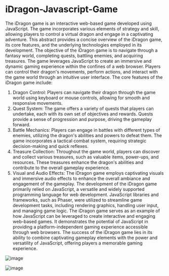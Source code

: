 # iDragon-Javascript-Game
The iDragon game is an interactive web-based game developed using JavaScript. The game incorporates various elements of strategy and skill, allowing players to control a virtual dragon and engage in a captivating adventure. This abstract provides a concise overview of the iDragon game, its core features, and the underlying technologies employed in its development. The objective of the iDragon game is to navigate through a fantasy world, completing quests, battling enemies, and acquiring treasures. The game leverages JavaScript to create an immersive and dynamic gaming experience within the confines of a web browser. Players can control their dragon's movements, perform actions, and interact with the game world through an intuitive user interface.
The core features of the iDragon game include:
1. Dragon Control: Players can navigate their dragon through the game world using keyboard or mouse controls, allowing for smooth and responsive movements.
2. Quest System: The game offers a variety of quests that players can undertake, each with its own set of objectives and rewards. Quests provide a sense of progression and purpose, driving the gameplay forward.
3. Battle Mechanics: Players can engage in battles with different types of enemies, utilizing the dragon's abilities and powers to defeat them. The game incorporates a tactical combat system, requiring strategic decision-making and quick reflexes.
4. Treasure Collection: Throughout the game world, players can discover and collect various treasures, such as valuable items, power-ups, and resources. These treasures enhance the dragon's abilities and contribute to the overall gameplay experience.
5. Visual and Audio Effects: The iDragon game employs captivating visuals and immersive audio effects to enhance the overall ambiance and engagement of the gameplay.
The development of the iDragon game primarily relied on JavaScript, a versatile and widely supported programming language for web development. JavaScript libraries and frameworks, such as Phaser, were utilized to streamline game development tasks, including rendering graphics, handling user input, and managing game logic.
The iDragon game serves as an example of how JavaScript can be leveraged to create interactive and engaging web-based games. It demonstrates the potential of JavaScript in providing a platform-independent gaming experience accessible through web browsers. The success of the iDragon game lies in its ability to combine captivating gameplay elements with the power and versatility of JavaScript, offering players a memorable gaming experience.

![image](https://github.com/jaideepdnaik/iDragon-Javascript-Game/assets/77848433/5bbdc09c-93df-4549-acdc-3d3c2c50c5f4)

![image](https://github.com/jaideepdnaik/iDragon-Javascript-Game/assets/77848433/70de1f10-c4e7-4c9e-8487-3617eaa50154)


